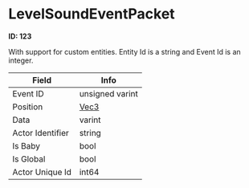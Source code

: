 # LevelSoundEventPacket

**ID: 123**  

With support for custom entities. Entity Id is a string and Event Id is an integer.

<table><thead><tr><th>Field</th><th>Info</th></tr></thead><tbody>
<tr><td>Event ID</td><td>unsigned varint</td></tr>
<tr><td>Position</td><td><a href="../types/Vec3.md">Vec3</a></td></tr>
<tr><td>Data</td><td>varint</td></tr>
<tr><td>Actor Identifier</td><td>string</td></tr>
<tr><td>Is Baby</td><td>bool</td></tr>
<tr><td>Is Global</td><td>bool</td></tr>
<tr><td>Actor Unique Id</td><td>int64</td></tr>
</tbody></table>